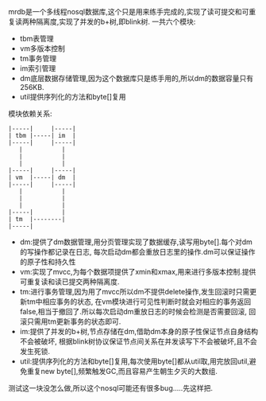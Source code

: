 mrdb是一个多线程nosql数据库,这个只是用来练手完成的,实现了读可提交和可重复读两种隔离度,实现了并发的b+树,即blink树.
一共六个模块:
- tbm表管理
- vm多版本控制
- tm事务管理
- im索引管理
- dm底层数据存储管理,因为这个数据库只是练手用的,所以dm的数据容量只有256KB.
- util提供序列化的方法和byte[]复用

模块依赖关系:
```
|-----|     |-----|
| tbm |-----| im  |
|-----|     |-----|
   |	       |
   |           |
   |           |
|-----|     |-----|
| vm  |-----| dm  |
|-----|     |-----|
   |           |
   |           |
   |           |
|-----|        |
| tm  |--------|
|-----|
```

- dm:提供了dm数据管理,用分页管理实现了数据缓存,读写用byte[].每个对dm的写操作都记录在日志,
每次启动dm都会重放日志里的操作.dm可以保证操作的原子性和持久性
- vm:实现了mvcc,为每个数据项提供了xmin和xmax,用来进行多版本控制.提供可重复读和读已提交两种隔离度.
- tm:进行事务管理,因为用了mvcc所以dm不提供delete操作,发生回滚时只需更新tm中相应事务的状态,
在vm模块进行可见性判断时就会对相应的事务返回false,相当于撤回了.所以每次启动dm重放日志的时候会检测是否需要回滚,
回滚只需用tm更新事务的状态即可.
- im:提供了并发的b+树,节点存储在dm,借助dm本身的原子性保证节点自身结构不会被破坏,
根据blink树协议保证节点间关系在并发读写下不会被破坏,且不会发生死锁.
- util:提供序列化的方法和byte[]复用,每次使用byte[]都从util取,用完放回util,避免重复new byte[],频繁触发GC,而且容易产生朝生夕灭的大数组.


测试这一块没怎么做,所以这个nosql可能还有很多bug.....先这样把.